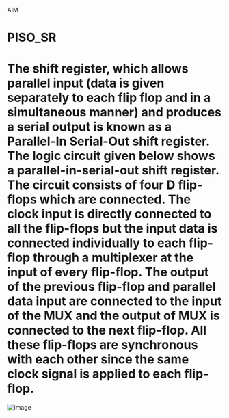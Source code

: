 AIM
# PISO_SR
# The shift register, which allows parallel input (data is given separately to each flip flop and in a simultaneous manner) and produces a serial output is known as a Parallel-In Serial-Out shift register. The logic circuit given below shows a parallel-in-serial-out shift register. The circuit consists of four D flip-flops which are connected. The clock input is directly connected to all the flip-flops but the input data is connected individually to each flip-flop through a multiplexer at the input of every flip-flop. The output of the previous flip-flop and parallel data input are connected to the input of the MUX and the output of MUX is connected to the next flip-flop. All these flip-flops are synchronous with each other since the same clock signal is applied to each flip-flop. 
![image](https://github.com/RESMIRNAIR/PISO_SR/assets/154305926/f0f2d979-b298-4693-b5c8-8eea850936d4)
